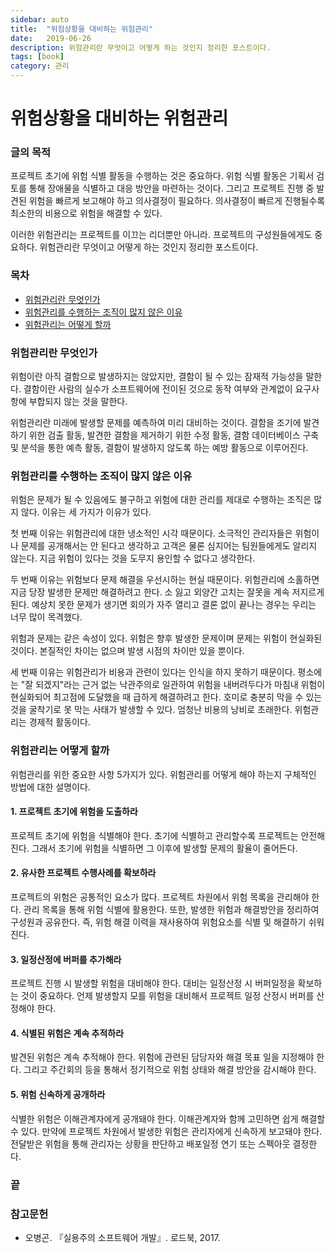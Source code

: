 ```yaml
---
sidebar: auto
title:  "위험상황을 대비하는 위험관리"
date:   2019-06-26
description: 위험관리란 무엇이고 어떻게 하는 것인지 정리한 포스트이다.
tags: [book]
category: 관리
---
```

# 위험상황을 대비하는 위험관리
### 글의 목적
프로젝트 초기에 위험 식별 활동을 수행하는 것은 중요하다. 위험 식별 활동은 기획서 검토를 통해 장애물을 식별하고 대응 방안을 마련하는 것이다. 그리고 프로젝트 진행 중 발견된 위험을 빠르게 보고해야 하고 의사결정이 필요하다. 의사결정이 빠르게 진행될수록 최소한의 비용으로 위험을 해결할 수 있다.

이러한 위험관리는 프로젝트를 이끄는 리더뿐만 아니라. 프로젝트의 구성원들에게도 중요하다. 위험관리란 무엇이고 어떻게 하는 것인지 정리한 포스트이다.

### 목차
- [위험관리란 무엇인가](#위험관리란-무엇인가)
- [위험관리를 수행하는 조직이 많지 않은 이유](#위험관리를-수행하는-조직이-많지-않은-이유)
- [위험관리는 어떻게 할까](#위험관리는-어떻게-할까)

### 위험관리란 무엇인가
위험이란 아직 결함으로 발생하지는 않았지만, 결함이 될 수 있는 잠재적 가능성을 말한다. 결함이란 사람의 실수가 소프트웨어에 전이된 것으로 동작 여부와 관계없이 요구사항에 부합되지 않는 것을 말한다.

위험관리란 미래에 발생할 문제를 예측하여 미리 대비하는 것이다. 결함을 조기에 발견하기 위한 검출 활동, 발견한 결함을 제거하기 위한 수정 활동, 결함 데이터베이스 구축 및 분석을 통한 예측 활동, 결함이 발생하지 않도록 하는 예방 활동으로 이루어진다.

### 위험관리를 수행하는 조직이 많지 않은 이유
위험은 문제가 될 수 있음에도 불구하고 위험에 대한 관리를 제대로 수행하는 조직은 많지 않다. 이유는 세 가지가 이유가 있다.

첫 번째 이유는 위험관리에 대한 냉소적인 시각 때문이다. 소극적인 관리자들은 위험이나 문제를 공개해서는 안 된다고 생각하고 고객은 물론 심지어는 팀원들에게도 알리지 않는다. 지금 위험이 있다는 것을 도무지 용인할 수 없다고 생각한다.

두 번째 이유는 위험보다 문제 해결을 우선시하는 현실 때문이다. 위험관리에 소홀하면 지금 당장 발생한 문제만 해결하려고 한다. 소 잃고 외양간 고치는 잘못을 계속 저지르게 된다. 예상치 못한 문제가 생기면 회의가 자주 열리고 결론 없이 끝나는 경우는 우리는 너무 많이 목격했다.

위험과 문제는 같은 속성이 있다. 위험은 향후 발생한 문제이며 문제는 위험이 현실화된 것이다. 본질적인 차이는 없으며 발생 시점의 차이만 있을 뿐이다.

세 번째 이유는 위험관리가 비용과 관련이 있다는 인식을 하지 못하기 때문이다. 평소에는 "잘 되겠지"라는 근거 없는 낙관주의로 일관하여 위험을 내버려두다가 마침내 위험이 현실화되어 최고점에 도달했을 때 급하게 해결하려고 한다. 호미로 충분히 막을 수 있는 것을 굴착기로 못 막는 사태가 발생할 수 있다. 엄청난 비용의 낭비로 초래한다. 위험관리는 경제적 활동이다.

### 위험관리는 어떻게 할까
위험관리를 위한 중요한 사항 5가지가 있다. 위험관리를 어떻게 해야 하는지 구체적인 방법에 대한 설명이다.

#### 1. 프로젝트 초기에 위험을 도출하라
프로젝트 초기에 위험을 식별해야 한다. 초기에 식별하고 관리할수록 프로젝트는 안전해진다. 그래서 초기에 위험을 식별하면 그 이후에 발생할 문제의 활율이 줄어든다.

#### 2. 유사한 프로젝트 수행사례를 확보하라
프로젝트의 위험은 공통적인 요소가 많다. 프로젝트 차원에서 위험 목록을 관리해야 한다. 관리 목록을 통해 위험 식별에 활용한다. 또한, 발생한 위험과 해결방안을 정리하여 구성원과 공유한다. 즉, 위험 해결 이력을 재사용하여 위험요소를 식별 및 해결하기 쉬워진다.

#### 3. 일정산정에 버퍼를 추가해라
프로젝트 진행 시 발생할 위험을 대비해야 한다. 대비는 일정산정 시 버퍼일정을 확보하는 것이 중요하다. 언제 발생할지 모를 위험을 대비해서 프로젝트 일정 산정시 버퍼를 산정해야 한다.

#### 4. 식별된 위험은 계속 추적하라
발견된 위험은 계속 추적해야 한다. 위험에 관련된 담당자와 해결 목표 일을 지정해야 한다. 그리고 주간회의 등을 통해서 정기적으로 위험 상태와 해결 방안을 감시해야 한다.

#### 5. 위험 신속하게 공개하라
식별한 위험은 이해관계자에게 공개돼야 한다. 이해관계자와 함께 고민하면 쉽게 해결할 수 있다. 만약에 프로젝트 차원에서 발생한 위험은 관리자에게 신속하게 보고돼야 한다. 전달받은 위험을 통해 관리자는 상황을 판단하고 배포일정 연기 또는 스펙아웃 결정한다.

### 끝

### 참고문헌
- 오병곤. 『실용주의 소프트웨어 개발』. 로드북, 2017.
